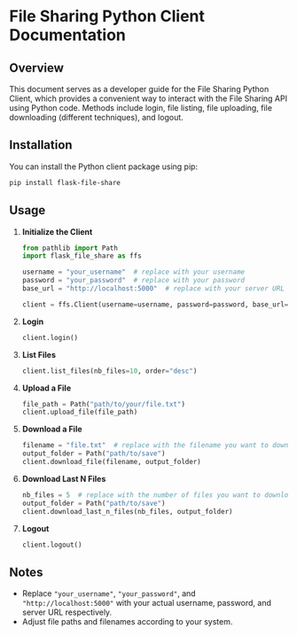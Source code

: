 # File Sharing Python Client Documentation

## Overview

This document serves as a developer guide for the File Sharing Python Client, which provides a convenient way to interact with the File Sharing API using Python code. Methods include login, file listing, file uploading, file downloading (different techniques), and logout.

## Installation

You can install the Python client package using pip:

```bash
pip install flask-file-share
```

## Usage

1. **Initialize the Client**

   ```python
   from pathlib import Path
   import flask_file_share as ffs

   username = "your_username"  # replace with your username
   password = "your_password"  # replace with your password
   base_url = "http://localhost:5000"  # replace with your server URL

   client = ffs.Client(username=username, password=password, base_url=base_url)
   ```

2. **Login**

   ```python
   client.login()
   ```

3. **List Files**

   ```python
   client.list_files(nb_files=10, order="desc")
   ```

4. **Upload a File**

   ```python
   file_path = Path("path/to/your/file.txt")
   client.upload_file(file_path)
   ```

5. **Download a File**

   ```python
   filename = "file.txt"  # replace with the filename you want to download
   output_folder = Path("path/to/save")
   client.download_file(filename, output_folder)
   ```

6. **Download Last N Files**

   ```python
   nb_files = 5  # replace with the number of files you want to download
   output_folder = Path("path/to/save")
   client.download_last_n_files(nb_files, output_folder)
   ```

7. **Logout**

   ```python
   client.logout()
   ```

## Notes

- Replace `"your_username"`, `"your_password"`, and `"http://localhost:5000"` with your actual username, password, and server URL respectively.
- Adjust file paths and filenames according to your system.
